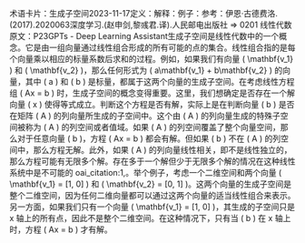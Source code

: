 

术语卡片：生成子空间2023-11-17定义：解释：例子：参考：伊恩·古德费洛.(2017).2020063深度学习.(赵申剑,黎彧君.译).人民邮电出版社 => 0201 线性代数原文：P23GPTs - Deep Learning Assistant生成子空间是线性代数中的一个概念。它是由一组向量通过线性组合形成的所有可能的点的集合。线性组合指的是每个向量乘以相应的标量系数后求和的过程。例如，如果我们有向量 ( \mathbf{v_1} ) 和 ( \mathbf{v_2} )，那么任何形式为 ( a\mathbf{v_1} + b\mathbf{v_2} ) 的向量，其中 ( a ) 和 ( b ) 是标量，都属于这两个向量的生成子空间。在考虑线性方程组 ( Ax = b ) 时，生成子空间的概念变得重要。这里，我们想确定是否存在一个解向量 ( x ) 使得等式成立。判断这个方程是否有解，实际上是在判断向量 ( b ) 是否在矩阵 ( A ) 的列向量所生成的子空间中。这个由 ( A ) 的列向量生成的特殊子空间被称为 ( A ) 的列空间或者值域。如果 ( A ) 的列空间覆盖了整个向量空间，那么对于任意向量 ( b )，方程 ( Ax = b ) 都会有解。但如果 ( b ) 不在 ( A ) 的列空间中，那么方程无解。此外，如果 ( A ) 的列向量线性相关，即不是线性独立的，那么方程可能有无限多个解。存在多于一个解但少于无限多个解的情况在这种线性系统中是不可能的 oai_citation:1,。举个例子，考虑一个二维空间和两个向量 ( \mathbf{v_1} = [1, 0] ) 和 ( \mathbf{v_2} = [0, 1] )。这两个向量的生成子空间是整个二维空间，因为任何二维向量都可以通过这两个向量的适当线性组合来表示。另一方面，如果我们只有一个向量 ( \mathbf{v_1} = [1, 0] )，其生成的子空间只是 x 轴上的所有点，因此不是整个二维空间。在这种情况下，只有当 ( b ) 在 x 轴上时，方程 ( Ax = b ) 才有解。